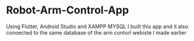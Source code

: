 # Robot-Arm-Control-App
Using Flutter, Android Studio and XAMPP MYSQL I built this app and it also conoected to the same database of the arm contorl webiste I made earlier

